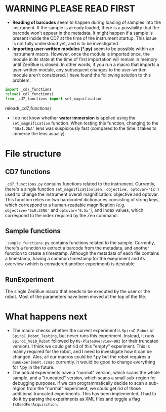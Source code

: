 # WARNING PLEASE READ FIRST
- **Reading of barcodes** seem to happen during loading of samples into the instrument. If the sample is already loaded, there is a possibility that the barcode won't appear in the metadata. It might happen if a sample is present inside the CD7 at the time of the instrument startup. This issue is not fully understood yet, and is to be investigated.
- **Importing user-written modules (*.py)** seem to be possible within an instrument macro. However, once the module is imported once, the module in its state at the time of first importation will remain in memory until ZenBlue is closed. In other words, if you run a macro that imports a user-written module, any subsequent changes to the user-written module aren't considered. I have found the following solution to this problem:
```python
import _cd7_functions
reload(_cd7_functions)
from _cd7_functions import set_magnification
```
reload(_cd7_functions)
- I do not know whether **water immersion** is applied using the `set_magnification` function. When testing this function, changing to the `'50x1.2NA'` lens was suspiciously fast (compared to the time it takes to immerse the lens usually).
# File structure
## CD7 functions
`_cd7_functions.py` contains functions related to the instrument. Currently, there's a single function `set_magnification(Zen, objective, optovar='1x')` used to change the instrument overall magnification: objective and optovar. This function relies on two hardcoded dictionaries consisting of string keys, which correspond to a human-readable magnification (e.g. `objective='5x0.35NA'` and `optovar='0.5x'`), and index values, which correspond to the index required by the Zen command.
## Sample functions
`_sample_functions.py` contains functions related to the sample. Currently, there's a function to extract a barcode from the metadata, and another function to create a timestamp. Although the metadata of each file contains a timestamp, having a common timestamp for the exepriment and its overview (which is considered another experiment) is desirable.
## RunExperiment
The single ZenBlue macro that needs to be executed by the user or the robot. Most of the parameters have been moved at the top of the file.
# What happens next
- The macro checks whether the current experiment is `SpiroC_Robot` or `SpiroC_Robot_Testing`, but never runs this experiment. Instead, it runs `SpiroC_V010_Robot` followed by `MS-PlateOverview-003` (or their truncated version). I think we could get rid of this "empty" experiment. This is mainly required for the robot, and I need to investigate how it can be changed. Alos, all our macros could be *.py but the robot requires a ```RunExperiment.czmac``` currently. It would be good to change everything for *.py in the future.
- The actual experiments have a "normal" version, which scans the whole sample, and a "truncated" version, which scans a small sub-region for debugging purposes. If we can programmatically decide to scan a sub-region from the "normal" experiment, we could get rid of those additional truncated experiments. This has been implemented, I had to do it by parsing the experiments as XML files and toggle a flag ```IsUsedForAcquisition```.
